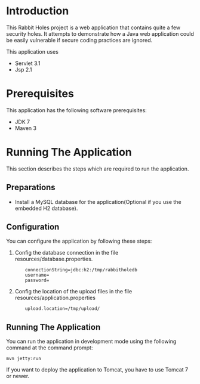 Introduction
============

This Rabbit Holes project is a web application that contains quite a few security holes. It attempts to demonstrate how a Java web application could be easily vulnerable if secure coding practices are ignored.

This application uses

* Servlet 3.1
* Jsp 2.1

Prerequisites
===============

This application has the following software prerequisites:

* JDK 7
* Maven 3

Running The Application
========================

This section describes the steps which are required to run the application.

Preparations
-------------

* Install a MySQL database for the application(Optional if you use the embedded H2 database).

Configuration
--------------

You can configure the application by following these steps:

1.  Config the database connection in the file resources/database.properties.
```
       connectionString=jdbc:h2:/tmp/rabbitholedb
       username=
       password=
```
2. Config the location of the upload files in the file resources/application.properties
```
       upload.location=/tmp/upload/
```
Running The Application
------------------------

You can run the application in development mode using the following command at the command prompt:

    mvn jetty:run

If you want to deploy the application to Tomcat, you have to use Tomcat 7 or newer.
